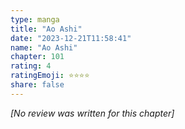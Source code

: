 ```yaml
---
type: manga
title: "Ao Ashi"
date: "2023-12-21T11:58:41"
name: "Ao Ashi"
chapter: 101
rating: 4
ratingEmoji: ⭐️⭐️⭐️⭐️
share: false
---
```


_[No review was written for this chapter]_
